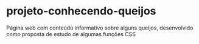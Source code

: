 # projeto-conhecendo-queijos
 Página web com conteúdo informativo sobre alguns queijos, desenvolvido como proposta de estudo de algumas funções CSS
